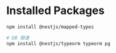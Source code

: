 # Installed Packages

```bash
npm install @nestjs/mapped-types

# DB 関連
npm install @nestjs/typeorm typeorm pg
```
